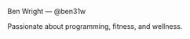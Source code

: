 Ben Wright — @ben31w

Passionate about programming, fitness, and wellness.


<!---
ben31w/ben31w is a ✨ special ✨ repository because its `README.md` (this file) appears on your GitHub profile.
You can click the Preview link to take a look at your changes.
--->
